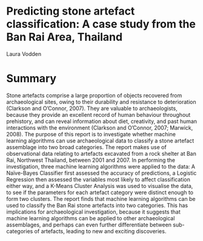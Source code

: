 # Predicting stone artefact classification: A case study from the Ban Rai Area, Thailand
Laura Vodden

# Summary
Stone artefacts comprise a large proportion of objects recovered from archaeological sites,
owing to their durability and resistance to deterioration (Clarkson and O’Connor, 2007).
They are valuable to archaeologists, because they provide an excellent record of human
behaviour throughout prehistory, and can reveal information about diet, creativity, and past
human interactions with the environment (Clarkson and O’Connor, 2007; Marwick, 2008).
The purpose of this report is to investigate whether machine learning algorithms can use
archaeological data to classify a stone artefact assemblage into two broad categories. The
report makes use of observational data relating to artefacts excavated from a rock shelter at
Ban Rai, Northwest Thailand, between 2001 and 2007.
In performing the investigation, three machine learning algorithms were applied to the data:
A Naïve-Bayes Classifier first assessed the accuracy of predictions, a Logistic Regression then
assessed the variables most likely to affect classification either way, and a K-Means Cluster
Analysis was used to visualise the data, to see if the parameters for each artefact category
were distinct enough to form two clusters.
The report finds that machine learning algorithms can be used to classify the Ban Rai stone
artefacts into two categories. This has implications for archaeological investigation, because
it suggests that machine learning algorithms can be applied to other archaeological
assemblages, and perhaps can even further differentiate between sub-categories of
artefacts, leading to new and exciting discoveries.
